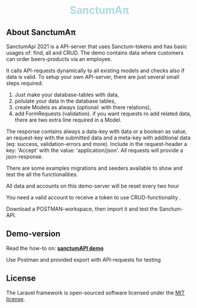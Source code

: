 <h1 align="center" color="lightblue" style="color:lightblue;">SanctumA&pi;</h1>


## About SanctumA&pi;

SanctumApi 2021 is a API-server that uses Sanctum-tokens and has basic usages of: find, all and CRUD.
The demo contains data where customers can order beers-products via an employee.

It calls API-requests dynamically to all existing models and checks also if data is valid.
To setup your own API-server, there are just several small steps required:
1. Just make your database-tables with data,
2. polulate your data in the database tables,
3. create Models as always (optional: with there relations),
4. add FormRequests (validation).
if you want requests ro add related data, there are two extra line required in a Model.

The response contains always a data-key with data or a boolean as value,
an request-key with the submitted data 
and a meta-key with additional data (eq: success, validation-errors and more).
Include in the request-header a key: 'Accept' with the value: 'application/json'.
All requests will provide a json-response.

There are some examples migrations and seeders available to show and test the all the functionalities.

 All data and accounts on this demo-server will be reset every two hour

 You need a valid account to receive a token to use CRUD-functionality .

 Download a POSTMAN-workspace, then import it and test the Sanctum-API.


## Demo-version

Read the how-to on:
**[sanctumAPI demo](https://samctumapi.incubics.net.com/)**

Use Postman and provided export with API-requests for testing


## License

The Laravel framework is open-sourced software licensed under the [MIT license](https://opensource.org/licenses/MIT).

